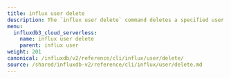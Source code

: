 ```yaml
---
title: influx user delete
description: The `influx user delete` command deletes a specified user.
menu:
  influxdb3_cloud_serverless:
    name: influx user delete
    parent: influx user
weight: 201
canonical: /influxdb/v2/reference/cli/influx/user/delete/
source: /shared/influxdb-v2/reference/cli/influx/user/delete.md
---
```


<!-- The content of this file is at 
// SOURCE content/shared/influxdb-v2/reference/cli/influx/user/delete.md-->
